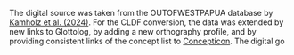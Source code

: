 The digital source was taken from the OUTOFWESTPAPUA database by [Kamholz et al. (2024)](https://database.outofpapua.com). For the CLDF conversion, the data was extended by new links to Glottolog, by adding a new orthography profile, and by providing consistent links of the concept list to [Concepticon](https://concepticon.clld.org). The digital go
